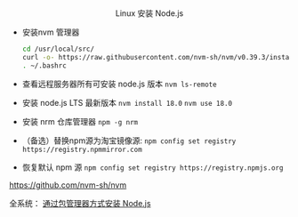<center>Linux 安装 Node.js</center>

- 安装nvm 管理器
  ```sh
  cd /usr/local/src/
  curl -o- https://raw.githubusercontent.com/nvm-sh/nvm/v0.39.3/install.sh | bash
  . ~/.bashrc
  ```

- 查看远程服务器所有可安装 node.js 版本
  `nvm ls-remote`

- 安装 node.js LTS 最新版本
  `nvm install 18.0`
  `nvm use 18.0`

- 安装 nrm 仓库管理器
  `npm -g nrm`

- （备选）替换npm源为淘宝镜像源:
  `npm config set registry https://registry.npmmirror.com`

- 恢复默认 npm 源
  `npm config set registry https://registry.npmjs.org`



https://github.com/nvm-sh/nvm

全系统： [通过包管理器方式安装 Node.js](https://nodejs.org/zh-cn/download/package-manager)